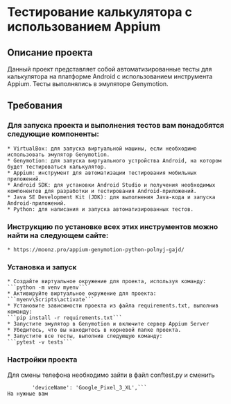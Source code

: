 # Тестирование калькулятора с использованием Appium
## Описание проекта

Данный проект представляет собой автоматизированные тесты для калькулятора на платформе Android с использованием инструмента Appium.
Тесты выполнялись в эмуляторе Genymotion.
## Требования

### Для запуска проекта и выполнения тестов вам понадобятся следующие компоненты:

    * VirtualBox: для запуска виртуальной машины, если необходимо использовать эмулятор Genymotion.
    * Genymotion: для запуска виртуального устройства Android, на котором будет тестироваться калькулятор.
    * Appium: инструмент для автоматизации тестирования мобильных приложений.
    * Android SDK: для установки Android Studio и получения необходимых компонентов для разработки и тестирования Android-приложений.
    * Java SE Development Kit (JDK): для выполнения Java-кода и запуска Android-приложений.
    * Python: для написания и запуска автоматизированных тестов.

### Инструкцию по установке всех этих инструментов можно найти на следующем сайте:
    * https://moonz.pro/appium-genymotion-python-polnyj-gajd/
    
### Установка и запуск

    * Создайте виртуальное окружение для проекта, используя команду: 
    ```python -m venv myenv```
    * Активируйте виртуальное окружение для проекта:
    ```myenv\Scripts\activate```
    * Установите зависимости проекта из файла requirements.txt, выполнив команду:
    ```pip install -r requirements.txt```
    * Запустите эмулятор в Genymotion и включите сервер Appium Server
    * Убедитесь, что вы находитесь в корневой папке проекта.
    * Запустите все тесты, выполнив следующую команду:
    ```pytest -v tests```
    
### Настройки проекта
Для смены телефона необходимо зайти в файл conftest.py и сменить
```        'platformName': 'Android',
        'deviceName': 'Google_Pixel_3_XL',```
На нужные вам
